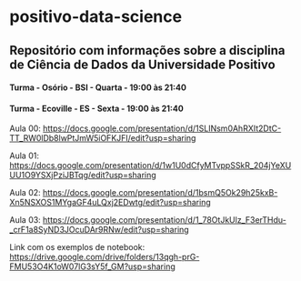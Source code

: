 # positivo-data-science

## Repositório com informações sobre a disciplina de Ciência de Dados da Universidade Positivo

#### Turma - Osório - BSI - Quarta - 19:00 às 21:40

#### Turma - Ecoville - ES - Sexta - 19:00 às 21:40

Aula 00:
https://docs.google.com/presentation/d/1SLINsm0AhRXIt2DtC-TT_RW0lDb8lwPtJmW5iOFKJFI/edit?usp=sharing

Aula 01:
https://docs.google.com/presentation/d/1w1U0dCfyMTvppSSkR_204jYeXUUU1O9YSXjPziJBTqg/edit?usp=sharing

Aula 02:
https://docs.google.com/presentation/d/1bsmQ5Ok29h25kxB-Xn5NSXOS1MYgaGF4uLQxj2EDwtg/edit?usp=sharing

Aula 03:
https://docs.google.com/presentation/d/1_78OtJkUlz_F3erTHdu-_crF1a8SyND3JOcuDAr9RNw/edit?usp=sharing

Link com os exemplos de notebook:
https://drive.google.com/drive/folders/13qgh-prG-FMU53O4K1oW07lG3sY5f_GM?usp=sharing
